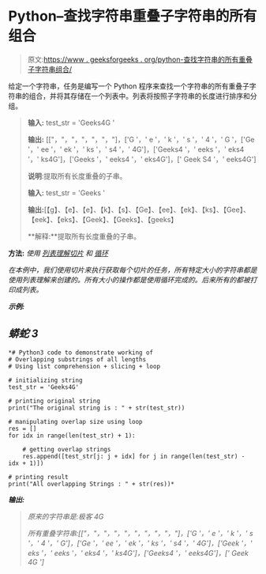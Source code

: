 # Python–查找字符串重叠子字符串的所有组合

> 原文:[https://www . geeksforgeeks . org/python-查找字符串的所有重叠子字符串组合/](https://www.geeksforgeeks.org/python-find-all-combinations-of-overlapping-substrings-of-a-string/)

给定一个字符串，任务是编写一个 Python 程序来查找一个字符串的所有重叠子字符串的组合，并将其存储在一个列表中。列表将按照子字符串的长度进行排序和分组。

> **输入:** test_str = 'Geeks4G '
> 
> **输出:** [["，"，"，"，"，"，"]，['G '，' e '，' k '，' s '，' 4 '，' G '，['Ge '，' ee '，' ek '，' ks '，' s4 '，' 4G']，['Geeks4 '，' eeks '，' eks4 '，' ks4G']，['Geeks '，' eeks4 '，' eks4G']，[' Geek S4 '，' eeks4G']
> 
> **说明**:提取所有长度重叠的子串。
> 
> **输入:** test_str = 'Geeks '
> 
> **输出:**[【g】、【e】、【e】、【k】、【s】、【Ge】、【ee】、【ek】、【ks】、【Gee】、【eek】、【eks】、【Geek】、【Geeks】、【geeks】
> 
> **解释:**提取所有长度重叠的子串。

**方法:** *使用* [*列表理解*](https://www.geeksforgeeks.org/python-list-comprehension/)*[*切片*](https://www.geeksforgeeks.org/string-slicing-in-python/) *和* [*循环*](https://www.geeksforgeeks.org/loops-in-python/)*

*在本例中，我们使用切片来执行获取每个切片的任务，所有特定大小的字符串都是使用列表理解来创建的。所有大小的操作都是使用循环完成的。后来所有的都被打印成列表。*

***示例:***

## *蟒蛇 3*

```
*# Python3 code to demonstrate working of
# Overlapping substrings of all lengths
# Using list comprehension + slicing + loop

# initializing string
test_str = 'Geeks4G'

# printing original string
print("The original string is : " + str(test_str))

# manipulating overlap size using loop
res = []
for idx in range(len(test_str) + 1):

    # getting overlap strings
    res.append([test_str[j: j + idx] for j in range(len(test_str) - idx + 1)])

# printing result
print("All overlapping Strings : " + str(res))*
```

***输出:***

> *原来的字符串是:极客 4G*
> 
> *所有重叠字符串:[["，"，"，"，"，"，"，"，"，"]，['G '，' e '，' k '，' s '，' 4 '，' G']，['Ge '，' ee '，' ek '，' ks '，' s4 '，' 4G']，['Geek '，' eks '，' eeks '，' eks4 '，' ks4G']，['Geeks4 '，' eeks4G']，[' Geek 4G ']*